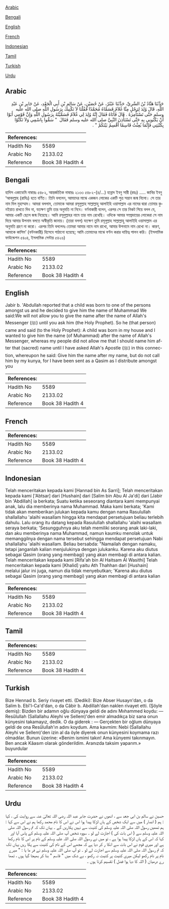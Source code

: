 [Arabic](#arabic)

[Bengali](#bengali)

[English](#english)

[French](#french)

[Indonesian](#indonesian)

[Tamil](#tamil)

[Turkish](#turkish)

[Urdu](#urdu)

## Arabic


<div dir="rtl" lang="ar" style={{fontSize:'larger',backgroundColor:'#f8f9fa',padding:20}}>
حَدَّثَنَا هَنَّادُ بْنُ السَّرِيِّ، حَدَّثَنَا عَبْثَرٌ، عَنْ حُصَيْنٍ، عَنْ سَالِمِ بْنِ أَبِي الْجَعْدِ، عَنْ جَابِرِ بْنِ عَبْدِ اللَّهِ، قَالَ وُلِدَ لِرَجُلٍ مِنَّا غُلاَمٌ فَسَمَّاهُ مُحَمَّدًا فَقُلْنَا لاَ نَكْنِيكَ بِرَسُولِ اللَّهِ صلى الله عليه وسلم حَتَّى تَسْتَأْمِرَهُ ‏.‏ قَالَ فَأَتَاهُ فَقَالَ إِنَّهُ وُلِدَ لِي غُلاَمٌ فَسَمَّيْتُهُ بِرَسُولِ اللَّهِ وَإِنَّ قَوْمِي أَبَوْا أَنْ يَكْنُونِي بِهِ حَتَّى تَسْتَأْذِنَ النَّبِيَّ صلى الله عليه وسلم فَقَالَ ‏ "‏ سَمُّوا بِاسْمِي وَلاَ تَكَنَّوْا بِكُنْيَتِي فَإِنَّمَا بُعِثْتُ قَاسِمًا أَقْسِمُ بَيْنَكُمْ ‏"‏ ‏.‏
</div>
<div style={{backgroundColor:'#f8f9fa',padding:20, marginBottom: 10}}><table> <thead> <tr> <th>References:</th> <th></th> </tr> </thead> <tbody><tr><td>Hadith No</td><td>5589</td></tr><tr><td>Arabic No</td><td>2133.02</td></tr><tr><td>Reference</td><td>Book 38 Hadith 4</td></tr></tbody></table></div>

## Bengali


<div dir="ltr" lang="bn" style={{fontSize:'larger',backgroundColor:'#f8f9fa',padding:20}}>
হাদিস একাডেমি নাম্বারঃ ৫৪৮২, আন্তর্জাতিক নাম্বারঃ ২১৩৩ ৫৪৮২-(৪/...) হান্নাদ ইবনু সারী (রহঃ) ..... জাবির ইবনু ‘আবদুল্লাহ (রাযিঃ) হতে বর্ণিত। তিনি বললেন, আমাদের মাঝে একজন লোকের একটি পুত্র সন্তান জন্ম নিলো। সে তার নাম দিল মুহাম্মাদ। আমরা বললাম, তোমাকে আমরা রসূলুল্লাহ সাল্লাল্লাহু আলাইহি ওয়াসাল্লাম এর নামের দ্বারা তোমার কুনইয়াত রাখতে দিব না, যতক্ষণ তুমি তার অনুমতি না নিবে। বর্ণনাকারী বলেন, এরপর সে তার নিকট গিয়ে বলল যে, আমার একটি ছেলে জন্ম নিয়েছে। আমি রসূলুল্লাহর নামে তার নাম রেখেছি। ওদিকে আমার সম্প্রদায়ের লোকেরা সে নাম দিয়ে আমার উপনাম বলতে অস্বীকৃতি জানায়। (তারা বলল) যতক্ষণ তুমি রসূলুল্লাহ সাল্লাল্লাহু আলাইহি ওয়াসাল্লাম এর অনুমতি গ্রহণ না করো। এরপর তিনি বললেনঃ তোমরা আমার নামে নাম রাখো, আমার উপনামে নাম রেখো না। কারণ, আমাকে কাসিম’ (বন্টনকারী) হিসেবে পাঠানো হয়েছে; আমি তোমাদের মাঝে বণ্টন করার দায়িত্ব পালন করি। (ইসলামিক ফাউন্ডেশন ৫৪০৪, ইসলামিক সেন্টার ৫৪২৬)
</div>
<div style={{backgroundColor:'#f8f9fa',padding:20, marginBottom: 10}}><table> <thead> <tr> <th>References:</th> <th></th> </tr> </thead> <tbody><tr><td>Hadith No</td><td>5589</td></tr><tr><td>Arabic No</td><td>2133.02</td></tr><tr><td>Reference</td><td>Book 38 Hadith 4</td></tr></tbody></table></div>

## English


<div dir="ltr" lang="en" style={{fontSize:'larger',backgroundColor:'#f8f9fa',padding:20}}>
Jabir b. 'Abdullah reported that a child was born to one of the persons amongst us and he decided to give him the name of Muhammad We said:We will not allow you to give the name after the name of Allah's Messenger (ﷺ) until you ask him (the Holy Prophet). So he (that person) came and said (to the Holy Prophet): A child was born in my house and I wanted to give him the name (of Muhammad) after the name of Allah's Messenger, whereas my people did not allow me that I should name him after that (sacred) name until I have asked Allah's Apostle (ﷺ) in this connection, whereupon he said: Give him the name after my name, but do not call him by my kunya, for I have been sent as a Qasim as I distribute amongst you
</div>
<div style={{backgroundColor:'#f8f9fa',padding:20, marginBottom: 10}}><table> <thead> <tr> <th>References:</th> <th></th> </tr> </thead> <tbody><tr><td>Hadith No</td><td>5589</td></tr><tr><td>Arabic No</td><td>2133.02</td></tr><tr><td>Reference</td><td>Book 38 Hadith 4</td></tr></tbody></table></div>

## French


<div dir="ltr" lang="fr" style={{fontSize:'larger',backgroundColor:'#f8f9fa',padding:20}}>

</div>
<div style={{backgroundColor:'#f8f9fa',padding:20, marginBottom: 10}}><table> <thead> <tr> <th>References:</th> <th></th> </tr> </thead> <tbody><tr><td>Hadith No</td><td>5589</td></tr><tr><td>Arabic No</td><td>2133.02</td></tr><tr><td>Reference</td><td>Book 38 Hadith 4</td></tr></tbody></table></div>

## Indonesian


<div dir="ltr" lang="id" style={{fontSize:'larger',backgroundColor:'#f8f9fa',padding:20}}>
Telah menceritakan kepada kami [Hannad bin As Sarri]; Telah menceritakan kepada kami ['Abtsar] dari [Hushain] dari [Salim bin Abu Al Ja'di] dari [Jabir bin 'Abdillah] ia berkata; Suatu ketika seseorang diantara kami mempunyai anak, lalu dia memberinya nama Muhammad. Maka kami berkata; 'Kami tidak akan memberikan julukan kepada kamu dengan nama Rasulullah shallallahu 'alaihi wasallam hingga kita mendapat persetujuan beliau terlebih dahulu. Lalu orang itu datang kepada Rasulullah shallallahu 'alaihi wasallam seraya berkata; 'Sesungguhnya aku telah memiliki seorang anak laki-laki, dan aku memberinya nama Muhammad, namun kaumku menolak untuk memanggilnya dengan nama tersebut sehingga mendapat persetujuan Nabi shallallahu 'alaihi wasallam. Beliau bersabda: "Namailah dengan namaku, tetapi janganlah kalian menjulukinya dengan julukanku. Karena aku diutus sebagai Qasim (orang yang membagi) yang akan membagi di antara kalian. Telah menceritakan kepada kami [Rifa'ah bin Al Haitsam Al Wasithi] Telah menceritakan kepada kami [Khalid] yaitu Ath Thahhan dari [Hushain] melalui jalur ini juga, namun dia tidak menyebutkan; 'Karena aku diutus sebagai Qasim (orang yang membagi) yang akan membagi di antara kalian
</div>
<div style={{backgroundColor:'#f8f9fa',padding:20, marginBottom: 10}}><table> <thead> <tr> <th>References:</th> <th></th> </tr> </thead> <tbody><tr><td>Hadith No</td><td>5589</td></tr><tr><td>Arabic No</td><td>2133.02</td></tr><tr><td>Reference</td><td>Book 38 Hadith 4</td></tr></tbody></table></div>

## Tamil


<div dir="ltr" lang="ta" style={{fontSize:'larger',backgroundColor:'#f8f9fa',padding:20}}>

</div>
<div style={{backgroundColor:'#f8f9fa',padding:20, marginBottom: 10}}><table> <thead> <tr> <th>References:</th> <th></th> </tr> </thead> <tbody><tr><td>Hadith No</td><td>5589</td></tr><tr><td>Arabic No</td><td>2133.02</td></tr><tr><td>Reference</td><td>Book 38 Hadith 4</td></tr></tbody></table></div>

## Turkish


<div dir="ltr" lang="tr" style={{fontSize:'larger',backgroundColor:'#f8f9fa',padding:20}}>
Bize Hennad b. Seriy rivayet etti. (Dediki): Bize Abser Husayn'dan, o da Salim b. Ebî'l-Ca'd'dan, o da Câbir b. Abdillah'dan naklen rivayet etti. (Şöyle demiş): Bizden bir adamın oğlu dünyaya geldi de adını Mııhammed koydu: — Resûlullah (Sallallahu Aleyhi ve Sellem)'den emir almadıkça biz sana onun künyesini takamayız, dedik. O da giderek : — Gerçekten bir oğlum dünyaya geldi de ona Resûlullah'ın adını koydum. Ama kavmim: Nebi (Sallallahu Aleyhi ve Sellem)'den izin al da öyle diyerek onun künyesini koymama razı olmadılar. Bunun üzerine: «Benim ismimi takın! Ama künyemi takınmayın. Ben ancak Kâasım olarak gönderildim. Aranızda taksim yaparım.» buyurdular
</div>
<div style={{backgroundColor:'#f8f9fa',padding:20, marginBottom: 10}}><table> <thead> <tr> <th>References:</th> <th></th> </tr> </thead> <tbody><tr><td>Hadith No</td><td>5589</td></tr><tr><td>Arabic No</td><td>2133.02</td></tr><tr><td>Reference</td><td>Book 38 Hadith 4</td></tr></tbody></table></div>

## Urdu


<div dir="rtl" lang="ur" style={{fontSize:'larger',backgroundColor:'#f8f9fa',padding:20}}>
حسین نے سالم بن ابی جعد سے ، انھوں نے حضرت جابر عبد اللہ رضی اللہ تعالیٰ عنہ سے روایت کی ، کہا : ہم ( انصار ) میں سے ایک شخص کے ہاں لڑکا پیدا ہوا اس نے اس کا نام محمد رکھا ہم نے اس سے کہا : ہم تمھیں رسول اللہ صلی اللہ علیہ وسلم کی کنیت سے نہیں پکاریں گے ۔ یہاں تک کہ تم رسول اللہ صلی اللہ علیہ وسلم سے ( اس بات کی ) اجازت لے لو ۔ سووہ شخص آپ صلی اللہ علیہ وسلم کے پاس آیا اور کہا کہ اس کے ہاں لڑکا پیدا ہوا ہے ، تو میں نے رسول اللہ صلی اللہ علیہ وسلم کے نام پر اس کا نام رکھا ہے اور میری قوم نے اس بات سے انکا ر کر دیا ہے کہ مجھے اس کے نام کی کنیت سے پکا ریں یہاں تک کہ تم رسول اللہ صلی اللہ علیہ وسلم سے اجازت لے لو ۔ تو آپ صلی اللہ علیہ وسلم نے فر ما یا : " میرے نام پر نام رکھو لیکن میری کنیت پر کنیت نہ رکھو ، بے شک میں " قاسم " بنا کر بھیجا گیا ہوں ، تمھا رے درمیان ( اللہ کا دیا ہوا فضل ) تقسیم کرتا ہوں ۔
</div>
<div style={{backgroundColor:'#f8f9fa',padding:20, marginBottom: 10}}><table> <thead> <tr> <th>References:</th> <th></th> </tr> </thead> <tbody><tr><td>Hadith No</td><td>5589</td></tr><tr><td>Arabic No</td><td>2133.02</td></tr><tr><td>Reference</td><td>Book 38 Hadith 4</td></tr></tbody></table></div>